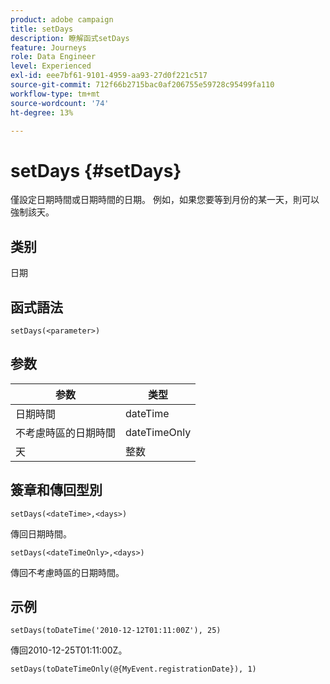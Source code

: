 ```yaml
---
product: adobe campaign
title: setDays
description: 瞭解函式setDays
feature: Journeys
role: Data Engineer
level: Experienced
exl-id: eee7bf61-9101-4959-aa93-27d0f221c517
source-git-commit: 712f66b2715bac0af206755e59728c95499fa110
workflow-type: tm+mt
source-wordcount: '74'
ht-degree: 13%

---
```


# setDays {#setDays}

僅設定日期時間或日期時間的日期。 例如，如果您要等到月份的某一天，則可以強制該天。

## 类别

日期

## 函式語法

`setDays(<parameter>)`

## 参数

| 参数 | 类型 |
|--- |--- |
| 日期時間 | dateTime |
| 不考慮時區的日期時間 | dateTimeOnly |
| 天 | 整数 |

## 簽章和傳回型別

`setDays(<dateTime>,<days>)`

傳回日期時間。

`setDays(<dateTimeOnly>,<days>)`

傳回不考慮時區的日期時間。

## 示例

`setDays(toDateTime('2010-12-12T01:11:00Z'), 25)`

傳回2010-12-25T01:11:00Z。

`setDays(toDateTimeOnly(@{MyEvent.registrationDate}), 1)`
